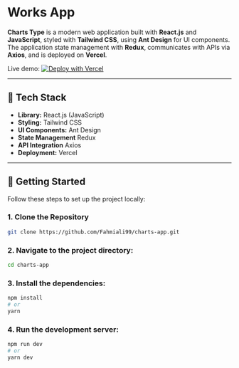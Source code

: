 # Works App

**Charts Type** is a modern web application built with **React.js** and **JavaScript**, styled with **Tailwind CSS**, using **Ant Design** for UI components. The application state management with **Redux**, communicates with APIs via **Axios**, and is deployed on **Vercel**.

Live demo: [![Deploy with Vercel](https://vercel.com/button)](https://charts-type.vercel.app/)

---

## 🧰 Tech Stack

- **Library:** React.js (JavaScript)
- **Styling:** Tailwind CSS
- **UI Components:** Ant Design
- **State Management** Redux
- **API Integration** Axios
- **Deployment:** Vercel

---

## 🚀 Getting Started

Follow these steps to set up the project locally:

### 1. Clone the Repository

```bash
git clone https://github.com/Fahmiali99/charts-app.git
```

### 2. Navigate to the project directory:

```bash
cd charts-app
```

### 3. Install the dependencies:

```bash
npm install
# or
yarn
```

### 4. Run the development server:

```bash
npm run dev
# or
yarn dev
```
